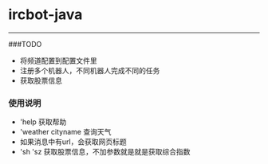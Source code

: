 # ircbot-java

-----
###TODO
+ 将频道配置到配置文件里
+ 注册多个机器人，不同机器人完成不同的任务
+ 获取股票信息

### 使用说明
+  'help 获取帮助
+  'weather cityname 查询天气
+  如果消息中有url，会获取网页标题
+  'sh 'sz 获取股票信息，不加参数就是就是获取综合指数
 